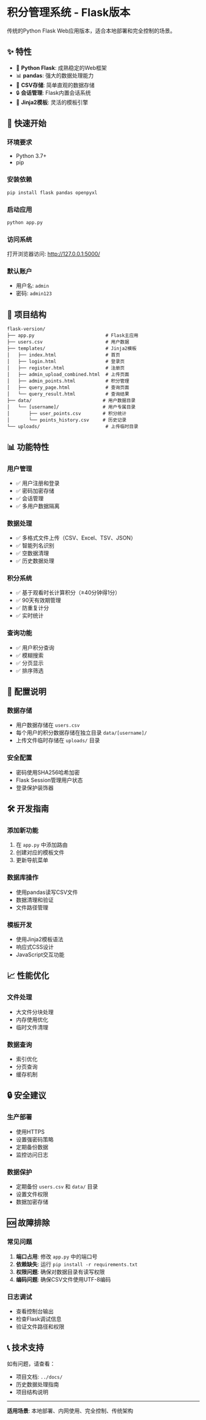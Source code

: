 # 积分管理系统 - Flask版本

传统的Python Flask Web应用版本，适合本地部署和完全控制的场景。

## ✨ 特性

- 🐍 **Python Flask**: 成熟稳定的Web框架
- 📊 **pandas**: 强大的数据处理能力
- 📁 **CSV存储**: 简单直观的数据存储
- 🔒 **会话管理**: Flask内置会话系统
- 🎨 **Jinja2模板**: 灵活的模板引擎

## 🚀 快速开始

### 环境要求
- Python 3.7+
- pip

### 安装依赖
```bash
pip install flask pandas openpyxl
```

### 启动应用
```bash
python app.py
```

### 访问系统
打开浏览器访问: http://127.0.0.1:5000/

### 默认账户
- 用户名: `admin`
- 密码: `admin123`

## 📁 项目结构

```
flask-version/
├── app.py                          # Flask主应用
├── users.csv                       # 用户数据
├── templates/                      # Jinja2模板
│   ├── index.html                  # 首页
│   ├── login.html                  # 登录页
│   ├── register.html               # 注册页
│   ├── admin_upload_combined.html  # 上传页面
│   ├── admin_points.html           # 积分管理
│   ├── query_page.html             # 查询页面
│   └── query_result.html           # 查询结果
├── data/                          # 用户数据目录
│   └── [username]/                # 用户专属目录
│       ├── user_points.csv        # 积分统计
│       └── points_history.csv     # 历史记录
└── uploads/                        # 上传临时目录
```

## 📊 功能特性

### 用户管理
- ✅ 用户注册和登录
- ✅ 密码加密存储
- ✅ 会话管理
- ✅ 多用户数据隔离

### 数据处理
- ✅ 多格式文件上传（CSV、Excel、TSV、JSON）
- ✅ 智能列名识别
- ✅ 空数据清理
- ✅ 历史数据处理

### 积分系统
- ✅ 基于观看时长计算积分（≥40分钟得1分）
- ✅ 90天有效期管理
- ✅ 防重复计分
- ✅ 实时统计

### 查询功能
- ✅ 用户积分查询
- ✅ 模糊搜索
- ✅ 分页显示
- ✅ 排序筛选

## 🔧 配置说明

### 数据存储
- 用户数据存储在 `users.csv`
- 每个用户的积分数据存储在独立目录 `data/[username]/`
- 上传文件临时存储在 `uploads/` 目录

### 安全配置
- 密码使用SHA256哈希加密
- Flask Session管理用户状态
- 登录保护装饰器

## 🛠️ 开发指南

### 添加新功能
1. 在 `app.py` 中添加路由
2. 创建对应的模板文件
3. 更新导航菜单

### 数据库操作
- 使用pandas读写CSV文件
- 数据清理和验证
- 文件路径管理

### 模板开发
- 使用Jinja2模板语法
- 响应式CSS设计
- JavaScript交互功能

## 📈 性能优化

### 文件处理
- 大文件分块处理
- 内存使用优化
- 临时文件清理

### 数据查询
- 索引优化
- 分页查询
- 缓存机制

## 🔒 安全建议

### 生产部署
- 使用HTTPS
- 设置强密码策略
- 定期备份数据
- 监控访问日志

### 数据保护
- 定期备份 `users.csv` 和 `data/` 目录
- 设置文件权限
- 数据加密存储

## 🆘 故障排除

### 常见问题
1. **端口占用**: 修改 `app.py` 中的端口号
2. **依赖缺失**: 运行 `pip install -r requirements.txt`
3. **权限问题**: 确保对数据目录有读写权限
4. **编码问题**: 确保CSV文件使用UTF-8编码

### 日志调试
- 查看控制台输出
- 检查Flask调试信息
- 验证文件路径和权限

## 📞 技术支持

如有问题，请查看：
- 项目文档: `../docs/`
- 历史数据处理指南
- 项目结构说明

---

**适用场景**: 本地部署、内网使用、完全控制、传统架构
